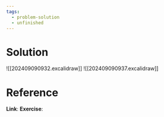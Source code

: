 ```yaml
---
tags:
  - problem-solution
  - unfinished
---
```

# Solution
![[202409090932.excalidraw]]
![[202409090937.excalidraw]]
# Reference
**Link**:
**Exercise**: